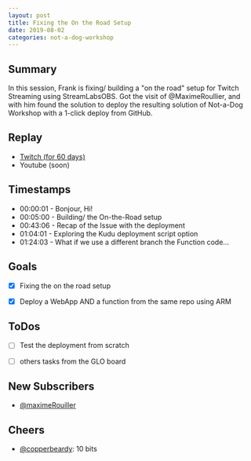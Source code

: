 ```yaml
---
layout: post
title: Fixing the On the Road Setup
date: 2019-08-02
categories: not-a-dog-workshop
---
```


## Summary

In this session, Frank is fixing/ building a "on the road" setup for Twitch Streaming using StreamLabsOBS. Got the visit of @MaximeRoullier, and with him found the solution to deploy the resulting solution of Not-a-Dog Workshop with a 1-click deploy from GitHub.

## Replay


- [Twitch (for 60 days)](https://www.twitch.tv/videos/461506161)
- Youtube (soon)


## Timestamps


- 00:00:01 - Bonjour, Hi!
- 00:05:00 - Building/ the On-the-Road setup
- 00:43:06 - Recap of the Issue with the deployment
- 01:04:01 - Exploring the Kudu deployment script option
- 01:24:03 - What if we use a different branch the Function code... 


Goals
-----

- [X] Fixing the on the road setup
- [X] Deploy a WebApp AND a function from the same repo using ARM


ToDos
-----
- [ ] Test the deployment from scratch
- [ ] others tasks from the GLO board


New Subscribers
---------------

- [@maximeRouiller](https://www.twitch.tv/maximeRouiller)



Cheers
------

- [@copperbeardy](https://www.twitch.tv/copperbeardy): 10 bits


